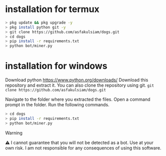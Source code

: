 # installation for termux

```bash
> pkg update && pkg upgrade -y
> pkg install python git -y
> git clone https://github.com/asfakulsiam/dogs.git
> cd dogs
> pip install -r requirements.txt
> python bot/miner.py
```

# installation for windows

Download python https://www.python.org/downloads/
Download this repository and extract it.
You can also clone the repository using git.
`git clone https://github.com/asfakulsiam/dogs.git`

Navigate to the folder where you extracted the files.
Open a command prompt in the folder.
Run the following commands.

```bash
> cd dogs
> pip install -r requirements.txt
> python bot/miner.py
```

> [!WARNING]
> ⚠️ I cannot guarantee that you will not be detected as a bot. Use at your own risk. I am not responsible for any consequences of using this software.
